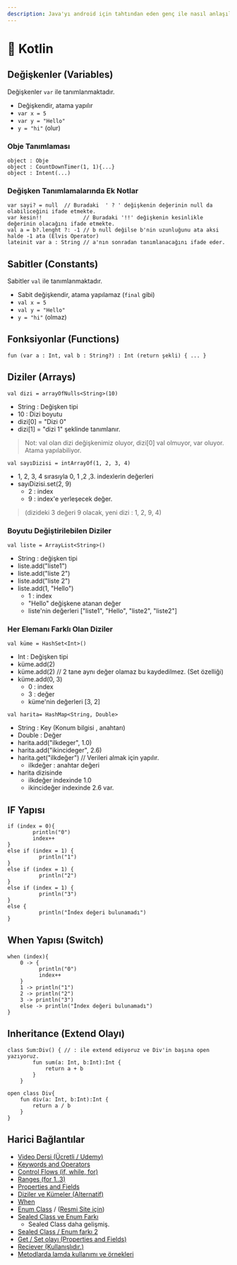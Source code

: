 ```yaml
---
description: Java'yı android için tahtından eden genç ile nasıl anlaşılır
---
```


# 🎃 Kotlin

## Değişkenler \(Variables\)

Değişkenler `var` ile tanımlanmaktadır.

* Değişkendir, atama yapılır
* `var x = 5`
* `var y = "Hello"`
* `y = "hi"` \(olur\)

### Obje Tanımlaması

```text
object : Obje
object : CountDownTimer(1, 1){...}
object : Intent(...)
```

### Değişken Tanımlamalarında Ek Notlar

```text
var sayi? = null  // Buradaki  ' ? ' değişkenin değerinin null da olabiliceğini ifade etmekte.
var kesin!!             // Buradaki '!!' değişkenin kesinlikle değerinin olacağını ifade etmekte.
val a = b?.lenght ?: -1 // b null değilse b'nin uzunluğunu ata aksi halde -1 ata (Elvis Operator)
lateinit var a : String // a'nın sonradan tanımlanacağını ifade eder.
```

## Sabitler \(Constants\)

Sabitler `val` ile tanımlanmaktadır.

* Sabit değişkendir, atama yapılamaz \(`final` gibi\)
* `val x = 5`
* `val y = "Hello"`
* `y = "hi"` \(olmaz\)

## Fonksiyonlar \(Functions\)

```text
fun (var a : Int, val b : String?) : Int (return şekli) { ... }
```

## Diziler \(Arrays\)

`val dizi = arrayOfNulls<String>(10)`

* String : Değişken tipi
* 10 : Dizi boyutu
* dizi\[0\] = "Dizi 0"
* dizi\[1\] = "dizi 1" şeklinde tanımlanır.

> Not: val olan dizi değişkenimiz oluyor, dizi\[0\] val olmuyor, var oluyor. Atama yapılabiliyor.

`val sayıDizisi = intArrayOf(1, 2, 3, 4)`

* 1, 2, 3, 4 sırasıyla 0, 1 ,2 ,3. indexlerin değerleri
* sayıDizisi.set\(2, 9\)
  * 2 : index
  * 9 : index'e yerleşecek değer.

> \(dizideki 3 değeri 9 olacak, yeni dizi : 1, 2, 9, 4\)

### Boyutu Değiştirilebilen Diziler

`val liste = ArrayList<String>()`

* String : değişken tipi
* liste.add\("liste1"\)
* liste.add\("liste 2"\)
* liste.add\("liste 2"\)
* liste.add\(1, "Hello"\)
  * 1 : index
  * "Hello" değişkene atanan değer
  * liste'nin değerleri \["liste1", "Hello", "liste2", "liste2"\]

### Her Elemanı Farklı Olan Diziler

`val küme = HashSet<Int>()`

* Int : Değişken tipi
* küme.add\(2\)
* küme.add\(2\) // 2 tane aynı değer olamaz bu kaydedilmez. \(Set özelliği\)
* küme.add\(0, 3\)
  * 0 : index
  * 3 : değer
  * küme'nin değerleri \[3, 2\]

`val harita= HashMap<String, Double>`

* String : Key \(Konum bilgisi , anahtarı\)
* Double : Değer
* harita.add\("ilkdeger", 1.0\)
* harita.add\("ikincideger", 2.6\)
* harita.get\("ilkdeğer"\) // Verileri almak için yapılır.
  * ilkdeğer : anahtar değeri
* harita dizisinde
  * ilkdeğer indexinde 1.0
  * ikincideğer indexinde 2.6 var.

## IF Yapısı

```text
if (index = 0){
        println("0")
        index++
}
else if (index = 1) {
          println("1")
}
else if (index = 1) {
          println("2")
}
else if (index = 1) {
          println("3")
}
else {
          println("İndex değeri bulunamadı")
}
```

## When Yapısı \(Switch\)

```text
when (index){
    0 -> {
          println("0")
          index++
    }
    1 -> println("1")
    2 -> println("2")
    3 -> println("3")
    else -> println("İndex değeri bulunamadı")
}
```

## Inheritance \(Extend Olayı\)

```text
class Sum:Div() { // : ile extend ediyoruz ve Div'in başına open yazıyoruz.
        fun sum(a: Int, b:Int):Int {
            return a + b
        }
    }

open class Div{
    fun div(a: Int, b:Int):Int {
        return a / b
    }
}
```

## Harici Bağlantılar

* [Video Dersi \(Ücretli / Udemy\)](https://www.udemy.com/android-o-mobil-uygulama-dersi-kotlin-java/)
* [Keywords and Operators](https://kotlinlang.org/docs/reference/keyword-reference.html)
* [Control Flows \(if, while, for\)](https://kotlinlang.org/docs/reference/control-flow.html)
* [Ranges \(for 1..3\)](https://kotlinlang.org/docs/reference/ranges.html)
* [Properties and Fields](https://kotlinlang.org/docs/reference/properties.html)
* [Diziler ve Kümeler \(Alternatif\)](https://www.mobilhanem.com/kotlin-dersleri-kotlin-diziler-array/)
* [When](http://www.baeldung.com/kotlin-when)
* [Enum Class](http://developine.com/enum-classes-in-kotlin-example/) / \([Resmi Site için](https://kotlinlang.org/api/latest/jvm/stdlib/kotlin/-enum/index.html)\)
* [Sealed Class ve Enum Farkı](https://proandroiddev.com/kotlin-sealed-classes-enums-with-swag-d3c4b799bcd4)
  * Sealed Class daha gelişmiş.
* [Sealed Class / Enum farkı 2](https://medium.com/@arturogdg/creating-enums-with-associated-data-in-kotlin-d9e2cdcf4a99)
* [Get / Set olayı \(Properties and Fields\)](https://kotlinlang.org/docs/reference/properties.html)
* [Reciever \(Kullanışlıdır.\)](https://stackoverflow.com/questions/45875491/what-is-a-receiver-in-kotlin)
* [Metodlarda lamda kullanımı ve örnekleri](https://medium.com/@dbottillo/kotlin-by-examples-methods-and-lambdas-25aef7544365)

